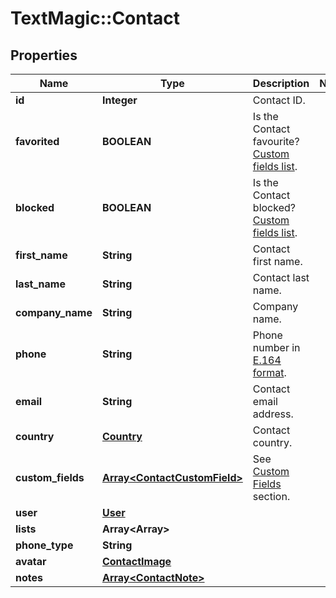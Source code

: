 # TextMagic::Contact

## Properties
Name | Type | Description | Notes
------------ | ------------- | ------------- | -------------
**id** | **Integer** | Contact ID. | 
**favorited** | **BOOLEAN** | Is the Contact favourite? [Custom fields list](http://docs.textmagictesting.com/#operation/getFavourites). | 
**blocked** | **BOOLEAN** | Is the Contact blocked? [Custom fields list](http://docs.textmagictesting.com/#operation/getBlockedContacts). | 
**first_name** | **String** | Contact first name. | 
**last_name** | **String** | Contact last name. | 
**company_name** | **String** | Company name. | 
**phone** | **String** | Phone number in [E.164 format](https://en.wikipedia.org/wiki/E.164). | 
**email** | **String** | Contact email address. | 
**country** | [**Country**](Country.md) | Contact country. | 
**custom_fields** | [**Array&lt;ContactCustomField&gt;**](ContactCustomField.md) | See [Custom Fields](http://docs.textmagictesting.com/#tag/Custom-Fields) section. | 
**user** | [**User**](User.md) |  | 
**lists** | **Array&lt;Array&gt;** |  | 
**phone_type** | **String** |  | 
**avatar** | [**ContactImage**](ContactImage.md) |  | 
**notes** | [**Array&lt;ContactNote&gt;**](ContactNote.md) |  | 


